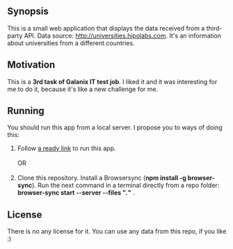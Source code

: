 ## Synopsis

This is a small web application that displays the data received from a third-party API.
Data source: http://universities.hipolabs.com. It's an information about universities from a different countries.

## Motivation

This is a **3rd task of Galanix IT test job**. I liked it and it was interesting for me to do it, because it's like a new challenge for me.

## Running

You should run this app from a local server. I propose you to ways of doing this:
1. Follow [a ready link](http://NRJman.github.io) to run this app. <br/> <br/> OR <br/> <br/>
2. Clone this repository.
   Install a Browsersync (**npm install -g browser-sync**).
   Run the next command in a terminal directly from a repo folder: **browser-sync start --server --files "*.*"** .
   

## License

There is no any license for it. You can use any data from this repo, if you like :)

